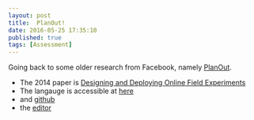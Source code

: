 ```yaml
---
layout: post
title:  PlanOut!
date: 2016-05-25 17:35:10
published: true
tags: [Assessment]
---
```


Going back to some older research from Facebook, namely [PlanOut](http://facebook.github.io/planout/).

- The 2014 paper is [Designing and Deploying Online Field Experiments](http://arxiv.org/pdf/1409.3174v1.pdf)
- The langauge is accessible at [here](http://facebook.github.io/planout/docs/about-planout.html)
- and [github](https://github.com/facebook/planout)
- the [editor](http://planout-editor.herokuapp.com/)
